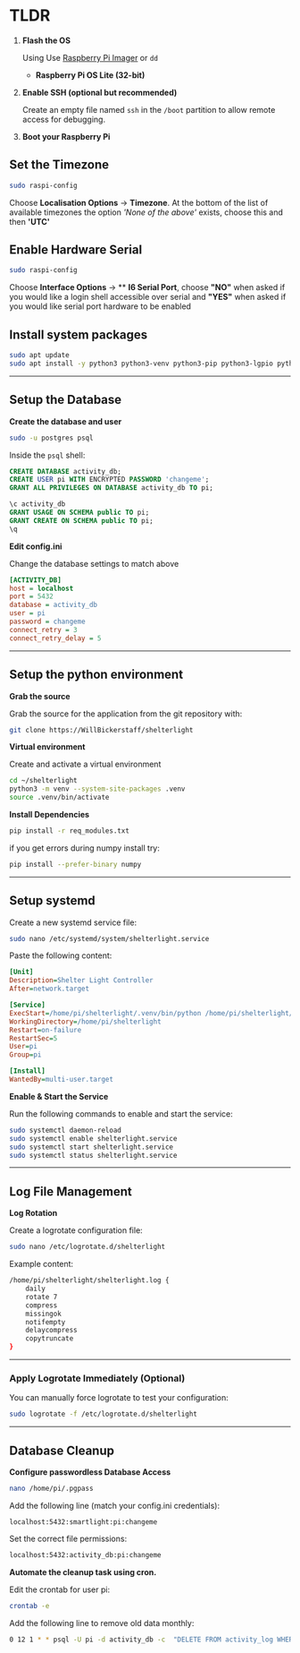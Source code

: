 # TLDR

1.  **Flash the OS**

    Using  Use [Raspberry Pi Imager](https://www.raspberrypi.com/software/) or `dd`
    - **Raspberry Pi OS Lite (32-bit)**

2. **Enable SSH (optional but recommended)**

   Create an empty file named `ssh` in the `/boot` partition to allow remote access for debugging.

3.  **Boot your Raspberry Pi**

## Set the Timezone

```bash
sudo raspi-config
```
Choose **Localisation Options** -> **Timezone**. At the bottom of the list of available timezones the option *'None of the above'* exists, choose this and then **'UTC'**

## Enable Hardware Serial
```bash
sudo raspi-config
```
Choose **Interface Options** -> ** **I6 Serial Port**, choose **"NO"** when asked if you would like a login shell accessible over serial and **"YES"** when asked if you would like serial port hardware to be enabled

## Install system packages

```bash
sudo apt update
sudo apt install -y python3 python3-venv python3-pip python3-lgpio python3-dev libpq-dev postgresql libopenblas-dev build-essential git
   ```

---

## Setup the Database

**Create the database and user**
```bash
sudo -u postgres psql
```

Inside the `psql` shell:

```sql
CREATE DATABASE activity_db;
CREATE USER pi WITH ENCRYPTED PASSWORD 'changeme';
GRANT ALL PRIVILEGES ON DATABASE activity_db TO pi;

\c activity_db
GRANT USAGE ON SCHEMA public TO pi;
GRANT CREATE ON SCHEMA public TO pi;
\q
```

**Edit config.ini**

Change the database settings to match above

```ini
[ACTIVITY_DB]
host = localhost
port = 5432
database = activity_db
user = pi
password = changeme
connect_retry = 3
connect_retry_delay = 5
```

---

## Setup the python environment

**Grab the source**

Grab the source for the application from the git repository with:
```bash
git clone https://WillBickerstaff/shelterlight
```

**Virtual environment**

Create and activate a virtual environment

```bash
cd ~/shelterlight
python3 -m venv --system-site-packages .venv
source .venv/bin/activate
```

**Install Dependencies**

```bash
pip install -r req_modules.txt
```

if you get errors during numpy install try:
```bash
pip install --prefer-binary numpy
```

---

## Setup systemd

Create a new systemd service file:

```bash
sudo nano /etc/systemd/system/shelterlight.service
```

Paste the following content:

```ini
[Unit]
Description=Shelter Light Controller
After=network.target

[Service]
ExecStart=/home/pi/shelterlight/.venv/bin/python /home/pi/shelterlight/shelterlight.py
WorkingDirectory=/home/pi/shelterlight
Restart=on-failure
RestartSec=5
User=pi
Group=pi

[Install]
WantedBy=multi-user.target
```

**Enable & Start the Service**

Run the following commands to enable and start the service:

```bash
sudo systemctl daemon-reload
sudo systemctl enable shelterlight.service
sudo systemctl start shelterlight.service
sudo systemctl status shelterlight.service
```

---

## Log File Management

**Log Rotation**

Create a logrotate configuration file:

```bash
sudo nano /etc/logrotate.d/shelterlight
```

Example content:

```bash
/home/pi/shelterlight/shelterlight.log {
    daily
    rotate 7
    compress
    missingok
    notifempty
    delaycompress
    copytruncate
}
```
---

### Apply Logrotate Immediately (Optional)

You can manually force logrotate to test your configuration:

```bash
sudo logrotate -f /etc/logrotate.d/shelterlight
```

---

## Database Cleanup

**Configure passwordless Database Access**

```bash
nano /home/pi/.pgpass
```

Add the following line (match your config.ini credentials):

```
localhost:5432:smartlight:pi:changeme
```

Set the correct file permissions:

```bash
localhost:5432:activity_db:pi:changeme
```

**Automate the cleanup task using cron.**

Edit the crontab for user pi:

```bash
crontab -e
```

Add the following line to remove old data monthly:

```bash
0 12 1 * * psql -U pi -d activity_db -c  "DELETE FROM activity_log WHERE timestamp < NOW() - INTERVAL '90 days'; DELETE FROM light_schedules WHERE date < NOW() - INTERVAL '180 days';"
```
